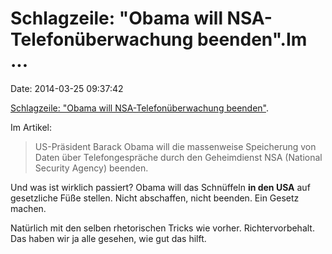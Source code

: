 Schlagzeile: \"Obama will NSA-Telefonüberwachung beenden\".Im \...
==================================================================

Date: 2014-03-25 09:37:42

[Schlagzeile: \"Obama will NSA-Telefonüberwachung
beenden\"](http://www.tagesschau.de/ausland/obama3660.html).

Im Artikel:

> US-Präsident Barack Obama will die massenweise Speicherung von Daten
> über Telefongespräche durch den Geheimdienst NSA (National Security
> Agency) beenden.

Und was ist wirklich passiert? Obama will das Schnüffeln **in den USA**
auf gesetzliche Füße stellen. Nicht abschaffen, nicht beenden. Ein
Gesetz machen.

Natürlich mit den selben rhetorischen Tricks wie vorher.
Richtervorbehalt. Das haben wir ja alle gesehen, wie gut das hilft.
